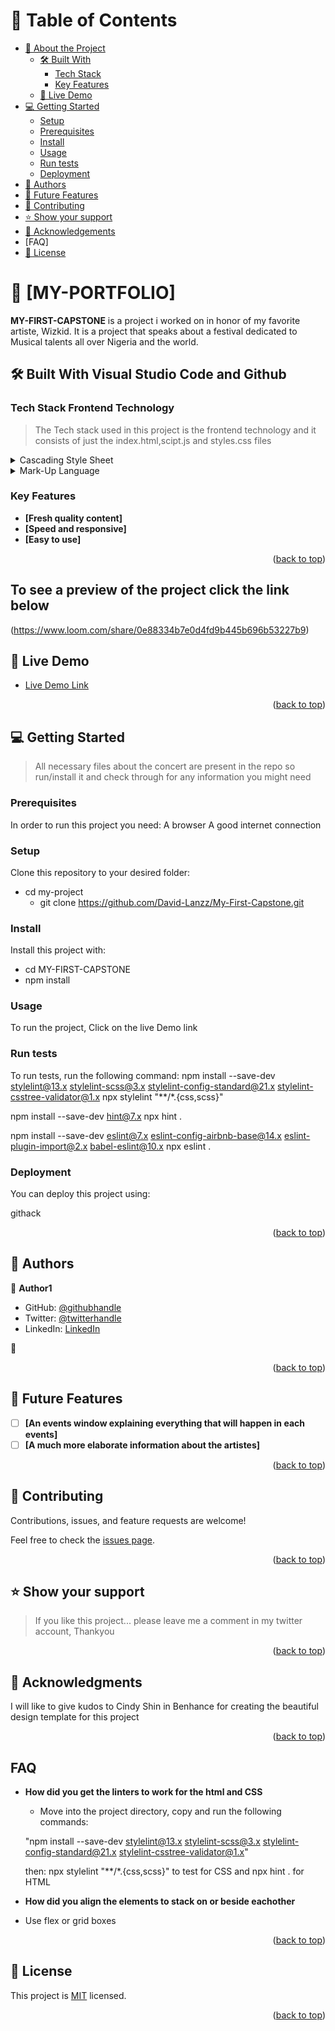 <a name="readme-top"></a>

# 📗 Table of Contents

- [📖 About the Project](#about-project)
  - [🛠 Built With](#built-with)
    - [Tech Stack](#tech-stack)
    - [Key Features](#key-features)
  - [🚀 Live Demo](#live-demo)
- [💻 Getting Started](#getting-started)
  - [Setup](#setup)
  - [Prerequisites](#prerequisites)
  - [Install](#install)
  - [Usage](#usage)
  - [Run tests](#run-tests)
  - [Deployment](#triangular_flag_on_post-deployment)
- [👥 Authors](#authors)
- [🔭 Future Features](#future-features)
- [🤝 Contributing](#contributing)
- [⭐️ Show your support](#support)
- [🙏 Acknowledgements](#acknowledgements)
- [FAQ]
- [📝 License](#license)


# 📖 [MY-PORTFOLIO] <a name="about-project"></a>

> 
**MY-FIRST-CAPSTONE** is a project i worked on in honor of my favorite artiste, Wizkid. It is a project that speaks about a festival dedicated to Musical talents all over Nigeria and the world.

## 🛠 Built With <a name="built-with">Visual Studio Code and Github</a>

### Tech Stack <a name="tech-stack">Frontend Technology</a>

> The Tech stack used in this project is the frontend technology and it consists of just the index.html,scipt.js and styles.css files

<details>
  <summary>Cascading Style Sheet</summary>
  <ul>
    <li><a href="https://developer.mozilla.org/en-US/docs/Web/CSS">CSS</a></li>
  </ul>
</details>

<details>
  <summary>Mark-Up Language</summary>
  <ul>
    <li><a href="https://developer.mozilla.org/en-US/docs/Web/HTML">HTML</a></li>
  </ul>
</details>

### Key Features <a name="key-features"></a>


- **[Fresh quality content]**
- **[Speed and responsive]**
- **[Easy to use]**

<p align="right">(<a href="#readme-top">back to top</a>)</p>

## To see a preview of the project click the link below

(https://www.loom.com/share/0e88334b7e0d4fd9b445b696b53227b9)

## 🚀 Live Demo <a name="live-demo"></a>

>

- [Live Demo Link](https://david-lanzz.github.io/My-First-Capstone/)

<p align="right">(<a href="#readme-top">back to top</a>)</p>

## 💻 Getting Started <a name="getting-started"></a>

> All necessary files about the concert are present in the repo so run/install it and check through for any information you might need
### Prerequisites


In order to run this project you need:
A browser
A good internet connection


### Setup

Clone this repository to your desired folder:

- cd my-project
  - git clone https://github.com/David-Lanzz/My-First-Capstone.git
### Install

Install this project with:

- cd MY-FIRST-CAPSTONE
- npm install

### Usage


To run the project, Click on the live Demo link

### Run tests

To run tests, run the following command:
npm install --save-dev stylelint@13.x stylelint-scss@3.x stylelint-config-standard@21.x stylelint-csstree-validator@1.x
npx stylelint "**/*.{css,scss}"

npm install --save-dev hint@7.x
npx hint .

npm install --save-dev eslint@7.x eslint-config-airbnb-base@14.x eslint-plugin-import@2.x babel-eslint@10.x
npx eslint .

### Deployment

You can deploy this project using:

githack

<p align="right">(<a href="#readme-top">back to top</a>)</p>



## 👥 Authors <a name="authors"></a>

>

👤 **Author1**

- GitHub: [@githubhandle](https://github.com/David-Lanzz)
- Twitter: [@twitterhandle](@LanzzDavid)
- LinkedIn: [LinkedIn](https://linkedin.com/in/lanzz-david-378b9a250)

👤
<p align="right">(<a href="#readme-top">back to top</a>)</p>



## 🔭 Future Features <a name="future-features"></a>


- [ ] **[An events window explaining everything that will happen in each events]**
- [ ] **[A much more elaborate information about the artistes]**

<p align="right">(<a href="#readme-top">back to top</a>)</p>



## 🤝 Contributing <a name="contributing"></a>

Contributions, issues, and feature requests are welcome!

Feel free to check the [issues page](../../issues/).

<p align="right">(<a href="#readme-top">back to top</a>)</p>



## ⭐️ Show your support <a name="support"></a>

> If you like this project... please leave me a comment in my twitter account, Thankyou

<p align="right">(<a href="#readme-top">back to top</a>)</p>



## 🙏 Acknowledgments <a name="acknowledgements"></a>

> 
I will like to give kudos to Cindy Shin in Benhance for creating the beautiful design template for this project

<p align="right">(<a href="#readme-top">back to top</a>)</p>

## FAQ <a name="FAQ"></a>

- **How did you get the linters to work for the html and CSS**

  - Move into the project directory, copy and run the following commands:

  "npm install --save-dev stylelint@13.x stylelint-scss@3.x stylelint-config-standard@21.x stylelint-csstree-validator@1.x"

  then:
npx stylelint "**/*.{css,scss}" to test for CSS
and npx hint . for HTML

- **How did you align the elements to stack on or beside eachother**

 - Use flex or grid boxes

<p align="right">(<a href="#readme-top">back to top</a>)</p>

## 📝 License <a name="license"></a>

This project is [MIT](./MIT.md) licensed.

<p align="right">(<a href="#readme-top">back to top</a>)</p>

